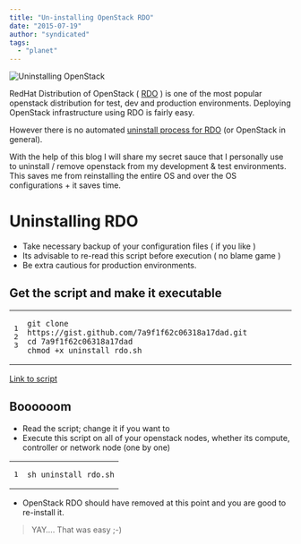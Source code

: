 ```yaml
---
title: "Un-installing OpenStack RDO"
date: "2015-07-19"
author: "syndicated"
tags: 
  - "planet"
---
```


![Uninstalling OpenStack](images/uninstalling-openstack-rdo.jpeg "Uninstalling OpenStack")

RedHat Distribution of OpenStack ( [RDO](https://www.rdoproject.org/) ) is one of the most popular openstack distribution for test, dev and production environments. Deploying OpenStack infrastructure using RDO is fairly easy.

However there is no automated [uninstall process for RDO](https://www.rdoproject.org/Uninstalling_RDO) (or OpenStack in general).

With the help of this blog I will share my secret sauce that I personally use to uninstall / remove openstack from my development & test environments. This saves me from reinstalling the entire OS and over the OS configurations + it saves time.

# Uninstalling RDO

- Take necessary backup of your configuration files ( if you like )
- Its advisable to re-read this script before execution ( no blame game )
- Be extra cautious for production environments.

## Get the script and make it executable

<table><tbody><tr><td class="gutter"><pre class="line-numbers"><span class="line-number">1</span>
<span class="line-number">2</span>
<span class="line-number">3</span>
</pre></td><td class="code"><pre><code class="sh"><span class="line">git clone https://gist.github.com/7a9f1f62c06318a17dad.git
</span><span class="line"><span class="nb">cd </span>7a9f1f62c06318a17dad
</span><span class="line">chmod +x uninstall_rdo.sh
</span></code></pre></td></tr></tbody></table>

[Link to script](https://gist.github.com/ksingh7/7a9f1f62c06318a17dad)

## Boooooom

- Read the script; change it if you want to
- Execute this script on all of your openstack nodes, whether its compute, controller or network node (one by one)

<table><tbody><tr><td class="gutter"><pre class="line-numbers"><span class="line-number">1</span>
</pre></td><td class="code"><pre><code class="sh"><span class="line">sh uninstall_rdo.sh
</span></code></pre></td></tr></tbody></table>

- OpenStack RDO should have removed at this point and you are good to re-install it.

> YAY…. That was easy ;-)
